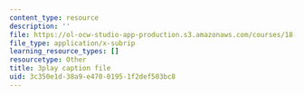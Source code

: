 ```yaml
---
content_type: resource
description: ''
file: https://ol-ocw-studio-app-production.s3.amazonaws.com/courses/18-06sc-linear-algebra-fall-2011/3c350e1d38a9e47001951f2def503bc8_KUuxdk_V7To.srt
file_type: application/x-subrip
learning_resource_types: []
resourcetype: Other
title: 3play caption file
uid: 3c350e1d-38a9-e470-0195-1f2def503bc8
---
```

